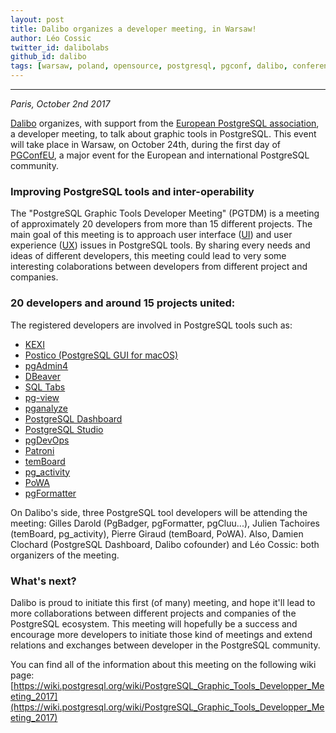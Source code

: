 ```yaml
---
layout: post
title: Dalibo organizes a developer meeting, in Warsaw!
author: Léo Cossic
twitter_id: dalibolabs
github_id: dalibo
tags: [warsaw, poland, opensource, postgresql, pgconf, dalibo, conference, europe, meeting, developer]
---
```


---
*Paris, October 2nd 2017*

[Dalibo](https://dalibo.com) organizes, with support from the [European PostgreSQL association](https://www.postgresql.eu), a developer meeting, to talk about graphic tools in PostgreSQL. This event will take place in Warsaw, on October 24th, during the first day of [PGConfEU](https://2017.pgconf.eu/), a major event for the European and international PostgreSQL community.

<!--MORE-->

### Improving PostgreSQL tools and inter-operability

The "PostgreSQL Graphic Tools Developer Meeting" (PGTDM) is a meeting of approximately 20 developers from more than 15 different projects. The main goal of this meeting is to approach user interface ([UI](https://en.wikipedia.org/wiki/User_interface_design)) and user experience ([UX](https://fr.wikipedia.org/wiki/Exp%C3%A9rience_utilisateur)) issues in PostgreSQL tools.
By sharing every needs and ideas of different developers, this meeting could lead to very some interesting colaborations between developers from different project and companies.

### 20 developers and around 15 projects united:

The registered developers are involved in PostgreSQL tools such as:
  * [KEXI](http://www.kexi-project.org/about.html)
  * [Postico (PostgreSQL GUI for macOS)](https://eggerapps.at/postico/)
  * [pgAdmin4](https://www.pgadmin.org/)
  * [DBeaver](https://dbeaver.jkiss.org/)
  * [SQL Tabs](https://www.sqltabs.com/)
  * [pg-view](https://pypi.python.org/pypi/pg-view)
  * [pganalyze](https://pganalyze.com/)
  * [PostgreSQL Dashboard](https://github.com/daamien/PostgreSQL-Dashboard)
  * [PostgreSQL Studio](http://www.postgresqlstudio.org/)
  * [pgDevOps](https://www.openscg.com/bigsql/pgdevops/)
  * [Patroni](https://github.com/zalando/patroni)
  * [temBoard](http://temboard.io/)
  * [pg_activity](https://github.com/julmon/pg_activity)
  * [PoWA](http://dalibo.github.io/powa/)
  * [pgFormatter](https://github.com/darold/pgFormatter)

On Dalibo's side, three PostgreSQL tool developers will be attending the meeting: Gilles Darold (PgBadger, pgFormatter, pgCluu...), Julien Tachoires (temBoard, pg_activity), Pierre Giraud (temBoard, PoWA). Also, Damien Clochard (PostgreSQL Dashboard, Dalibo cofounder) and Léo Cossic: both organizers of the meeting.

### What's next?
Dalibo is proud to initiate this first (of many) meeting, and hope it'll lead to more collaborations between different projects and companies of the PostgreSQL ecosystem. This meeting will hopefully be a success and encourage more developers to initiate those kind of meetings and extend relations and exchanges between developer in the PostgreSQL community.

You can find all of the information about this meeting on the following wiki page: [https://wiki.postgresql.org/wiki/PostgreSQL_Graphic_Tools_Developper_Meeting_2017](https://wiki.postgresql.org/wiki/PostgreSQL_Graphic_Tools_Developper_Meeting_2017)

